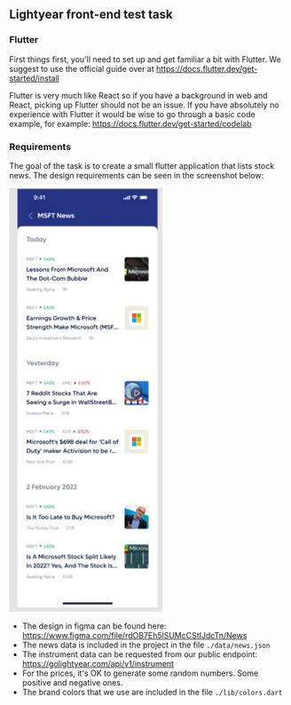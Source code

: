 
## Lightyear front-end test task

### Flutter

First things first, you'll need to set up and get familiar a bit with Flutter. We suggest to use the official guide over at https://docs.flutter.dev/get-started/install

Flutter is very much like React so if you have a background in web and React, picking up Flutter should not be an issue. If you have absolutely no experience with Flutter it would be wise to go through a basic code example, for example: https://docs.flutter.dev/get-started/codelab

### Requirements

The goal of the task is to create a small flutter application that lists stock news. The design requirements can be seen in the screenshot below:

![Stock News Requirements](/requirements/stock_news.png?raw=true)

- The design in figma can be found here: https://www.figma.com/file/rdOB7Eh5lSUMcCStIJdcTn/News
- The news data is included in the project in the file `./data/news.json`
- The instrument data can be requested from our public endpoint: https://golightyear.com/api/v1/instrument
- For the prices, it's OK to generate some random numbers. Some positive and negative ones.
- The brand colors that we use are included in the file `./lib/colors.dart`